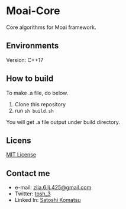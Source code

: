 # Moai-Core
Core algorithms for Moai framework.

## Environments
Version: C++17

## How to build
To make .a file, do below.
1. Clone this repository
2. run `sh build.sh`

You will get .a file output under build directory.

## Licens
[MIT License](https://github.com/tosh7/Moai-Core/blob/main/LICENSE)

## Contact me
- e-mail: zlia.6.lj.425@gmail.com
- Twitter: [tosh_3](https://www.linkedin.com/in/satoshi-komatsu-5a8a4a220/)
- Linked In: [Satoshi Komatsu](https://www.linkedin.com/in/satoshi-komatsu-5a8a4a220/)
